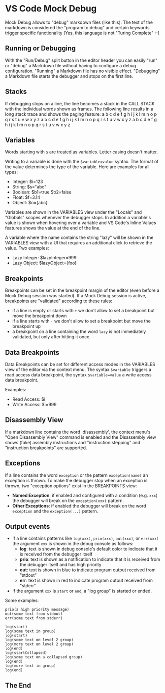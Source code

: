 # VS Code Mock Debug

Mock Debug allows to "debug" markdown files (like this).
The text of the markdown is considered the "program to debug" and certain keywords trigger specific functionality (Yes, this language is not "Turing Complete" :-)

## Running or Debugging

With the "Run/Debug" split button in the editor header you can easily "run" or "debug" a Markdown file without having to configure a debug configuration.
"Running" a Markdown file has no visible effect. "Debugging" a Markdown file starts the debugger and stops on the first line.
  
## Stacks

If debugging stops on a line, the line becomes a stack in the CALL STACK with the individual words shown as frames.
The following line results in a long stack trace and shows the paging feature:
a b c d e f g h i j k l m n o p q r s t u v w x y z a b c d e f g h i j k l m n o p q r s t u v w x y z a b c d e f g h i j k l m n o p q r s t u v w x y z

## Variables

Words starting with `$` are treated as variables. Letter casing doesn't matter.

Writing to a variable is done with the `$variable=value` syntax. The format of the value determines the type of the variable. Here are examples for all types:
- Integer: $i=123
- String: $s="abc"
- Boolean: $b1=true $b2=false
- Float: $f=3.14
- Object: $o={abc}

Variables are shown in the VARIABLES view under the "Locals" and "Globals" scopes whenever the debugger stops.
In addition a variable's value is shown when hovering over a variable and VS Code's Inline Values features shows the value at the end of the line.

A variable where the name contains the string "lazy" will be shown in the VARIABLES view with a UI that requires an additional click to retrieve the value. Two examples:
- Lazy Integer: $lazyInteger=999
- Lazy Object: $lazyObject={foo}

## Breakpoints

Breakpoints can be set in the breakpoint margin of the editor (even before a Mock Debug session was started).
If a Mock Debug session is active, breakpoints are "validated" according to these rules:

* if a line is empty or starts with `+` we don't allow to set a breakpoint but move the breakpoint down
* if a line starts with `-` we don't allow to set a breakpoint but move the breakpoint up
* a breakpoint on a line containing the word `lazy` is not immediately validated, but only after hitting it once.

## Data Breakpoints

Data Breakpoints can be set for different access modes in the VARIABLES view of the editor via the context menu.
The syntax `$variable` triggers a read access data breakpoint, the syntax `$variable=value` a write access data breakpoint.

Examples:
- Read Access: $i
- Write Access: $i=999

## Disassembly View

If a markdown line contains the word 'disassembly', the context menu's "Open Disassembly View" command is enabled and the Disassembly view shows (fake) assembly instructions and "instruction stepping" and "instruction breakpoints" are supported.

## Exceptions

If a line contains the word `exception` or the pattern `exception(name)` an exception is thrown.
To make the debugger stop when an exception is thrown, two "exception options" exist in the BREAKPOINTS view:
- **Named Exception**: if enabled and configured with a condition (e.g. `xxx`) the debugger will break on the `exception(xxx)` pattern.
- **Other Exceptions**: if enabled the debugger will break on the word `exception` and the `exception(...)` pattern.

## Output events

* If a line contains patterns like `log(xxx)`, `prio(xxx)`, `out(xxx)`, or `err(xxx)` the argument `xxx` is shown in the debug console as follows:
  * **log**: text is shown in debug console's default color to indicate that it is received from the debugger itself
  * **prio**: text is shown as a notification to indicate that it is received from the debugger itself and has high priority
  * **out**: text is shown in blue to indicate program output received from "stdout"
  * **err**: text is shown in red to indicate program output received from "stderr"
* If the argument `xxx` is `start` or `end`, a "log group" is started or ended.

Some examples:
```
prio(a high priority message)
out(some text from stdout)
err(some text from stderr)

log(start)
log(some text in group)
log(start)
log(some text on level 2 group)
log(more text on level 2 group)
log(end)
log(startCollapsed)
log(some text on a collapsed group)
log(end)
log(more text in group)
log(end)
````

## The End